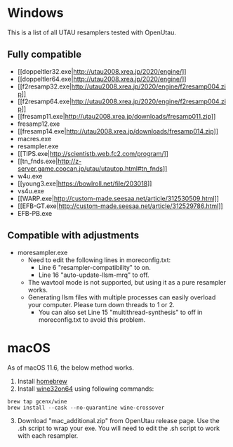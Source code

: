 
# Windows

This is a list of all UTAU resamplers tested with OpenUtau.

## Fully compatible

- [[doppeltler32.exe|http://utau2008.xrea.jp/2020/engine/]]
- [[doppeltler64.exe|http://utau2008.xrea.jp/2020/engine/]]
- [[f2resamp32.exe|http://utau2008.xrea.jp/2020/engine/f2resamp004.zip]]
- [[f2resamp64.exe|http://utau2008.xrea.jp/2020/engine/f2resamp004.zip]]
- [[fresamp11.exe|http://utau2008.xrea.jp/downloads/fresamp011.zip]]
- fresamp12.exe
- [[fresamp14.exe|http://utau2008.xrea.jp/downloads/fresamp014.zip]]
- macres.exe
- resampler.exe
- [[TIPS.exe|http://scientistb.web.fc2.com/program/]]
- [[tn_fnds.exe|http://z-server.game.coocan.jp/utau/utautop.html#tn_fnds]]
- w4u.exe
- [[young3.exe|https://bowlroll.net/file/203018]]
- vs4u.exe
- [[WARP.exe|http://custom-made.seesaa.net/article/312530509.html]]
- [[EFB-GT.exe|http://custom-made.seesaa.net/article/312529786.html]]
- EFB-PB.exe

## Compatible with adjustments

- moresampler.exe
  - Need to edit the following lines in moreconfig.txt:
    - Line 6 "resampler-compatibility" to on.
    - Line 16 "auto-update-llsm-mrq" to off.
  - The wavtool mode is not supported, but using it as a pure resampler works.
  - Generating llsm files with multiple processes can easily overload your computer. Please turn down threads to 1 or 2.
    - You can also set Line 15 "multithread-synthesis" to off in moreconfig.txt to avoid this problem.

# macOS

As of macOS 11.6, the below method works.

1. Install [homebrew](https://docs.brew.sh/Installation)
2. Install [wine32on64](https://github.com/Gcenx/homebrew-wine) using following commands:
```
brew tap gcenx/wine
brew install --cask --no-quarantine wine-crossover
```
3. Download "mac_additional.zip" from OpenUtau release page. Use the .sh script to wrap your exe. You will need to edit the .sh script to work with each resampler.